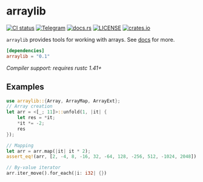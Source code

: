# arraylib
[![CI status](https://github.com/WaffleLapkin/arraylib/workflows/Continuous%20integration/badge.svg)](https://github.com/WaffleLapkin/arraylib/actions)
[![Telegram](https://img.shields.io/badge/tg-WaffleLapkin-9cf?logo=telegram)](https://vee.gg/t/WaffleLapkin)
[![docs.rs](https://docs.rs/arraylib/badge.svg)](https://docs.rs/arraylib)
[![LICENSE](https://img.shields.io/badge/license-MIT-blue.svg)](LICENSE)
[![crates.io](https://img.shields.io/badge/crates.io-v0.1.0-orange.svg)](https://crates.io/crates/arraylib)

`arraylib` provides tools for working with arrays. See [docs](https://docs.rs/arraylib) for more.  

```toml
[dependencies]
arraylib = "0.1"
```

_Compiler support: requires rustc 1.41+_

## Examples

```rust
use arraylib::{Array, ArrayMap, ArrayExt};
// Array creation
let arr = <[_; 11]>::unfold(1, |it| {
    let res = *it;
    *it *= -2;
    res
});

// Mapping
let arr = arr.map(|it| it * 2);
assert_eq!(arr, [2, -4, 8, -16, 32, -64, 128, -256, 512, -1024, 2048]);

// By-value iterator
arr.iter_move().for_each(|i: i32| {})
```
